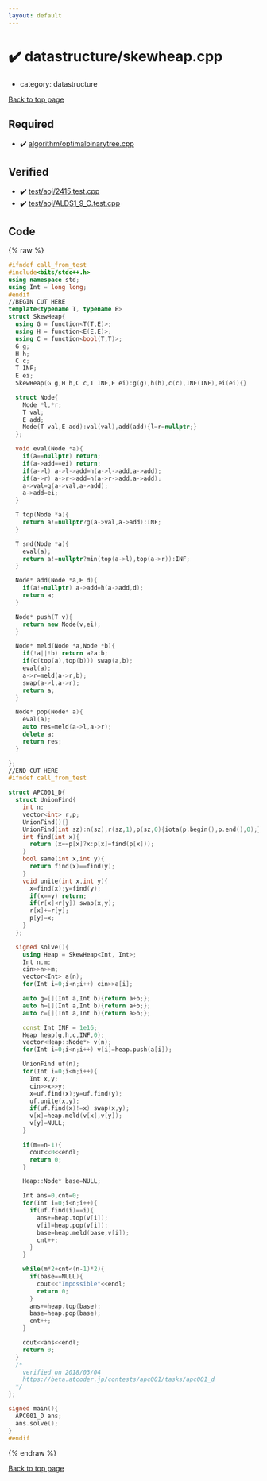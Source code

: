 ```yaml
---
layout: default
---
```


<!-- mathjax config similar to math.stackexchange -->
<script type="text/javascript" async
  src="https://cdnjs.cloudflare.com/ajax/libs/mathjax/2.7.5/MathJax.js?config=TeX-MML-AM_CHTML">
</script>
<script type="text/x-mathjax-config">
  MathJax.Hub.Config({
    TeX: { equationNumbers: { autoNumber: "AMS" }},
    tex2jax: {
      inlineMath: [ ['$','$'] ],
      processEscapes: true
    },
    "HTML-CSS": { matchFontHeight: false },
    displayAlign: "left",
    displayIndent: "2em"
  });
</script>

<script type="text/javascript" src="https://cdnjs.cloudflare.com/ajax/libs/jquery/3.4.1/jquery.min.js"></script>
<script src="https://cdn.jsdelivr.net/npm/jquery-balloon-js@1.1.2/jquery.balloon.min.js" integrity="sha256-ZEYs9VrgAeNuPvs15E39OsyOJaIkXEEt10fzxJ20+2I=" crossorigin="anonymous"></script>
<script type="text/javascript" src="../../assets/js/copy-button.js"></script>
<link rel="stylesheet" href="../../assets/css/copy-button.css" />


# :heavy_check_mark: datastructure/skewheap.cpp
* category: datastructure


[Back to top page](../../index.html)



## Required
* :heavy_check_mark: [algorithm/optimalbinarytree.cpp](../algorithm/optimalbinarytree.cpp.html)


## Verified
* :heavy_check_mark: [test/aoj/2415.test.cpp](../../verify/test/aoj/2415.test.cpp.html)
* :heavy_check_mark: [test/aoj/ALDS1_9_C.test.cpp](../../verify/test/aoj/ALDS1_9_C.test.cpp.html)


## Code
{% raw %}
```cpp
#ifndef call_from_test
#include<bits/stdc++.h>
using namespace std;
using Int = long long;
#endif
//BEGIN CUT HERE
template<typename T, typename E>
struct SkewHeap{
  using G = function<T(T,E)>;
  using H = function<E(E,E)>;
  using C = function<bool(T,T)>;
  G g;
  H h;
  C c;
  T INF;
  E ei;
  SkewHeap(G g,H h,C c,T INF,E ei):g(g),h(h),c(c),INF(INF),ei(ei){}

  struct Node{
    Node *l,*r;
    T val;
    E add;
    Node(T val,E add):val(val),add(add){l=r=nullptr;}
  };

  void eval(Node *a){
    if(a==nullptr) return;
    if(a->add==ei) return;
    if(a->l) a->l->add=h(a->l->add,a->add);
    if(a->r) a->r->add=h(a->r->add,a->add);
    a->val=g(a->val,a->add);
    a->add=ei;
  }

  T top(Node *a){
    return a!=nullptr?g(a->val,a->add):INF;
  }

  T snd(Node *a){
    eval(a);
    return a!=nullptr?min(top(a->l),top(a->r)):INF;
  }

  Node* add(Node *a,E d){
    if(a!=nullptr) a->add=h(a->add,d);
    return a;
  }

  Node* push(T v){
    return new Node(v,ei);
  }

  Node* meld(Node *a,Node *b){
    if(!a||!b) return a?a:b;
    if(c(top(a),top(b))) swap(a,b);
    eval(a);
    a->r=meld(a->r,b);
    swap(a->l,a->r);
    return a;
  }

  Node* pop(Node* a){
    eval(a);
    auto res=meld(a->l,a->r);
    delete a;
    return res;
  }

};
//END CUT HERE
#ifndef call_from_test

struct APC001_D{
  struct UnionFind{
    int n;
    vector<int> r,p;
    UnionFind(){}
    UnionFind(int sz):n(sz),r(sz,1),p(sz,0){iota(p.begin(),p.end(),0);}
    int find(int x){
      return (x==p[x]?x:p[x]=find(p[x]));
    }
    bool same(int x,int y){
      return find(x)==find(y);
    }
    void unite(int x,int y){
      x=find(x);y=find(y);
      if(x==y) return;
      if(r[x]<r[y]) swap(x,y);
      r[x]+=r[y];
      p[y]=x;
    }
  };

  signed solve(){
    using Heap = SkewHeap<Int, Int>;
    Int n,m;
    cin>>n>>m;
    vector<Int> a(n);
    for(Int i=0;i<n;i++) cin>>a[i];

    auto g=[](Int a,Int b){return a+b;};
    auto h=[](Int a,Int b){return a+b;};
    auto c=[](Int a,Int b){return a>b;};

    const Int INF = 1e16;
    Heap heap(g,h,c,INF,0);
    vector<Heap::Node*> v(n);
    for(Int i=0;i<n;i++) v[i]=heap.push(a[i]);

    UnionFind uf(n);
    for(Int i=0;i<m;i++){
      Int x,y;
      cin>>x>>y;
      x=uf.find(x);y=uf.find(y);
      uf.unite(x,y);
      if(uf.find(x)!=x) swap(x,y);
      v[x]=heap.meld(v[x],v[y]);
      v[y]=NULL;
    }

    if(m==n-1){
      cout<<0<<endl;
      return 0;
    }

    Heap::Node* base=NULL;

    Int ans=0,cnt=0;
    for(Int i=0;i<n;i++){
      if(uf.find(i)==i){
        ans+=heap.top(v[i]);
        v[i]=heap.pop(v[i]);
        base=heap.meld(base,v[i]);
        cnt++;
      }
    }

    while(m*2+cnt<(n-1)*2){
      if(base==NULL){
        cout<<"Impossible"<<endl;
        return 0;
      }
      ans+=heap.top(base);
      base=heap.pop(base);
      cnt++;
    }

    cout<<ans<<endl;
    return 0;
  }
  /*
    verified on 2018/03/04
    https://beta.atcoder.jp/contests/apc001/tasks/apc001_d
  */
};

signed main(){
  APC001_D ans;
  ans.solve();
}
#endif

```
{% endraw %}

[Back to top page](../../index.html)

